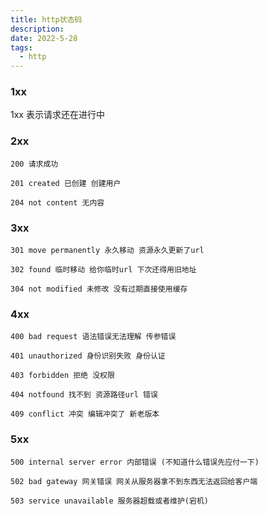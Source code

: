 ```yaml
---
title: http状态码
description: 
date: 2022-5-28
tags:
  - http
---
```

### 1xx

1xx 表示请求还在进行中

### 2xx
```
200 请求成功
```
```
201 created 已创建 创建用户
```
```
204 not content 无内容
```

### 3xx
```
301 move permanently 永久移动 资源永久更新了url
```
```
302 found 临时移动 给你临时url 下次还得用旧地址
```
```
304 not modified 未修改 没有过期直接使用缓存
```

### 4xx
```
400 bad request 语法错误无法理解 传参错误
```
```
401 unauthorized 身份识别失败 身份认证
```
```
403 forbidden 拒绝 没权限
```
```
404 notfound 找不到 资源路径url 错误
```
```
409 conflict 冲突 编辑冲突了 新老版本
```

### 5xx
```
500 internal server error 内部错误 (不知道什么错误先应付一下)
```
```
502 bad gateway 网关错误 网关从服务器拿不到东西无法返回给客户端
```
```
503 service unavailable 服务器超载或者维护(宕机)
```
